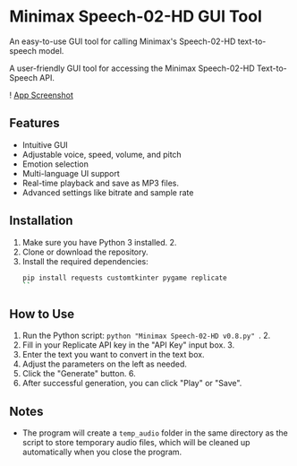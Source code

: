 # Minimax Speech-02-HD GUI Tool

An easy-to-use GUI tool for calling Minimax's Speech-02-HD text-to-speech model.

A user-friendly GUI tool for accessing the Minimax Speech-02-HD Text-to-Speech API.

! [App Screenshot](https://github.com/user-attachments/assets/e87e794b-1a8a-4ee8-bb64-2e1d8954d9ee) 

## Features

- Intuitive GUI
- Adjustable voice, speed, volume, and pitch
- Emotion selection
- Multi-language UI support
- Real-time playback and save as MP3 files.
- Advanced settings like bitrate and sample rate

## Installation

1. Make sure you have Python 3 installed. 2.
2. Clone or download the repository.
3. Install the required dependencies:
    ```bash
    pip install requests customtkinter pygame replicate
    ``

## How to Use

1. Run the Python script: `python "Minimax Speech-02-HD v0.8.py" `. 2.
2. Fill in your Replicate API key in the "API Key" input box. 3.
3. Enter the text you want to convert in the text box.
4. Adjust the parameters on the left as needed.
5. Click the "Generate" button. 6.
6. After successful generation, you can click "Play" or "Save".

## Notes

- The program will create a `temp_audio` folder in the same directory as the script to store temporary audio files, which will be cleaned up automatically when you close the program.
